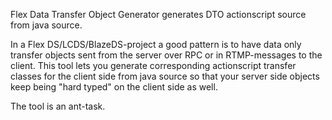 Flex Data Transfer Object Generator generates DTO actionscript source from java source.

In a Flex DS/LCDS/BlazeDS-project a good pattern is to have data only transfer objects sent from the server over RPC or in RTMP-messages to the client. This tool lets you generate corresponding actionscript transfer classes for the client side from java source so that your server side objects keep being "hard typed" on the client side as well.

The tool is an ant-task.